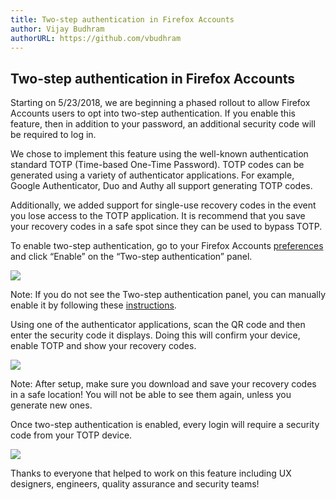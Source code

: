 ```yaml
---
title: Two-step authentication in Firefox Accounts
author: Vijay Budhram
authorURL: https://github.com/vbudhram
---
```


## Two-step authentication in Firefox Accounts

Starting on 5/23/2018, we are beginning a phased rollout to allow Firefox Accounts
users to opt into two-step authentication. If you enable this feature,
then in addition to your password, an additional security code will be
required to log in.

We chose to implement this feature
using the well-known authentication standard TOTP (Time-based One-Time Password).
TOTP codes can be generated using a variety of authenticator applications. For example, Google Authenticator, Duo and Authy all support generating TOTP codes.

Additionally, we added support for single-use recovery codes in the event
you lose access to the TOTP application. It is recommend that you save your
recovery codes in a safe spot since they can be used to bypass TOTP.

To enable two-step authentication, go to your Firefox Accounts [preferences](https://accounts.firefox.com/settings) and
click “Enable” on the “Two-step authentication” panel.

![](/application-services/img/blog/2018-05-24/open_menu.gif)

Note: If you do not see the Two-step authentication panel, you can manually enable
it by following these [instructions](https://support.mozilla.org/en-US/kb/secure-firefox-account-two-step-authentication).

Using one of the authenticator applications, scan the QR code and then enter
the security code it displays. Doing this will confirm your device, enable
TOTP and show your recovery codes.

![](/application-services/img/blog/2018-05-24/save_2fa.gif)

Note: After setup, make sure you download and save your recovery codes in a
safe location! You will not be able to see them again, unless you generate new ones.

Once two-step authentication is enabled, every login will require a
security code from your TOTP device.

![](/application-services/img/blog/2018-05-24/2fa_login.png)

Thanks to everyone that helped to work on this feature including UX designers,
engineers, quality assurance and security teams!